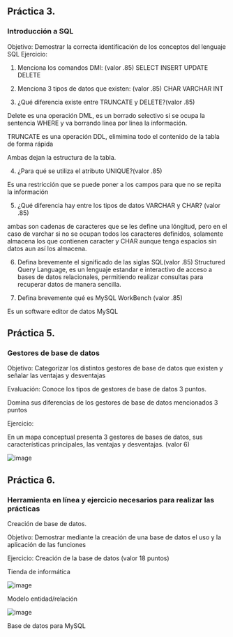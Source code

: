 ## Práctica 3.
### Introducción a SQL
Objetivo: Demostrar la correcta identificación de los conceptos del lenguaje SQL
Ejercicio:

1. Menciona los comandos DMl: (valor .85)
 SELECT
 INSERT
 UPDATE
 DELETE

2. Menciona 3 tipos de datos que existen: (valor .85)
CHAR
VARCHAR
INT

3. ¿Qué diferencia existe entre TRUNCATE y DELETE?(valor .85)

Delete es una operación DML, es un borrado selectivo si se ocupa la sentencia WHERE y va borrando linea por linea la información.

TRUNCATE es una operación DDL, elimimina todo el contenido de la tabla de forma rápida

Ambas  dejan la estructura de la tabla.

4. ¿Para qué se utiliza el atributo UNIQUE?(valor .85)

Es una restricción que se puede poner a los campos para que no se repita la información

5. ¿Qué diferencia hay entre los tipos de datos VARCHAR y CHAR? (valor .85)

ambas son cadenas de caracteres que se les define una lóngitud, pero en el caso de varchar si no se ocupan todos los caracteres definidos, solamente almacena los que contienen caracter y CHAR aunque tenga espacios sin datos aun así los almacena.

6. Defina brevemente el significado de las siglas SQL(valor .85)
Structured Query Language, es un lenguaje estandar e interactivo de acceso a bases de datos relacionales, permitiendo realizar consultas para recuperar datos de manera sencilla.

7. Defina brevemente qué es MySQL WorkBench (valor .85)

Es un software editor de datos MySQL

## Práctica 5.
### Gestores de base de datos

Objetivo: Categorizar los distintos gestores de base de datos que existen y señalar las
ventajas y desventajas

Evaluación: Conoce los tipos de gestores de base de datos 3 puntos.

Domina sus diferencias de los gestores de base de datos mencionados 3 puntos

Ejercicio:

En un mapa conceptual presenta 3 gestores de bases de datos, sus características
principales, las ventajas y desventajas. (valor 6)

![image](https://user-images.githubusercontent.com/101668305/172749139-17c1ef5a-d98d-4f1c-b076-82c6d2d26be9.png)




## Práctica 6.
### Herramienta en línea y ejercicio necesarios para realizar las prácticas

Creación de base de datos.

Objetivo: Demostrar mediante la creación de una base de datos el uso y la aplicación de
las funciones

Ejercicio: Creación de la base de datos (valor 18 puntos)

Tienda de informática

![image](https://user-images.githubusercontent.com/91554777/170415101-717bca19-3644-46a9-8a57-8d5940c5d283.png)




Modelo entidad/relación

![image](https://user-images.githubusercontent.com/101668305/172976245-3606cf06-3c78-471e-8445-2effd8a805c7.png)



Base de datos para MySQL
